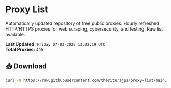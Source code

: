 # Proxy List

Automatically updated repository of free public proxies. Hourly refreshed HTTP/HTTPS proxies for web scraping, cybersecurity, and testing. Raw list available.

**Last Updated:** `Friday 07-03-2025 13:22:19 UTC`  
**Total Proxies:** `490`

## 📥 Download
```bash
curl -O https://raw.githubusercontent.com/theriturajps/proxy-list/main/proxies.txt
